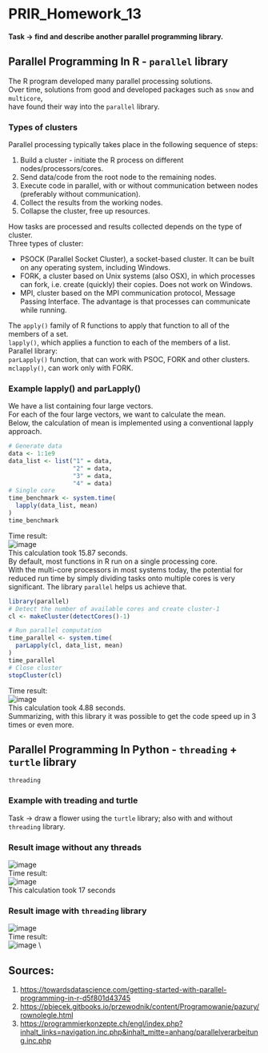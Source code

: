 # PRIR_Homework_13
#### Task -> find and describe another parallel programming library.
## Parallel Programming In R - ```parallel``` library
The R program developed many parallel processing solutions.\
Over time, solutions from good and developed packages such as ```snow``` and ```multicore```,\
have found their way into the ```parallel``` library.
### Types of clusters
Parallel processing typically takes place in the following sequence of steps:
1. Build a cluster - initiate the R process on different nodes/processors/cores.
2. Send data/code from the root node to the remaining nodes.
3. Execute code in parallel, with or without communication between nodes (preferably without communication).
4. Collect the results from the working nodes.
5. Collapse the cluster, free up resources.

How tasks are processed and results collected depends on the type of cluster. \
Three types of cluster:
 - PSOCK (Parallel Socket Cluster), a socket-based cluster. It can be built on any operating system, including Windows.
 - FORK, a cluster based on Unix systems (also OSX), in which processes can fork, i.e. create (quickly) their copies. Does not work on Windows.
 - MPI, cluster based on the MPI communication protocol, Message Passing Interface. The advantage is that processes can communicate while running.
 
The ```apply()``` family of R functions to apply that function to all of the members of a set.\
```lapply()```, which applies a function to each of the members of a list.\
Parallel library:\
```parLapply()``` function, that can work with PSOC, FORK and other clusters.\
```mclapply()```, can work only with FORK.
### Example lapply() and parLapply()
We have a list containing four large vectors.\
For each of the four large vectors, we want to calculate the mean.\
Below, the calculation of mean is implemented using a conventional lapply approach.
```r
# Generate data
data <- 1:1e9
data_list <- list("1" = data,
                  "2" = data,
                  "3" = data,
                  "4" = data)
# Single core
time_benchmark <- system.time(
  lapply(data_list, mean)
)
time_benchmark
```
Time result:\
![image](https://user-images.githubusercontent.com/72127610/151669676-1c340b49-7fec-4855-a8a6-1fac3d22d16c.png) \
This calculation took 15.87 seconds. \
By default, most functions in R run on a single processing core.\
With the multi-core processors in most systems today, the potential for reduced run time by simply dividing tasks onto multiple cores is very significant.
The library ```parallel``` helps us achieve that.
```r
library(parallel)
# Detect the number of available cores and create cluster-1
cl <- makeCluster(detectCores()-1)

# Run parallel computation
time_parallel <- system.time(
  parLapply(cl, data_list, mean)
)
time_parallel
# Close cluster
stopCluster(cl)
```
Time result:\
![image](https://user-images.githubusercontent.com/72127610/151670082-eb675932-0402-49c1-aee2-148b27325507.png) \
This calculation took 4.88 seconds.\
Summarizing, with this library it was possible to get the code speed up in 3 times or even more.
## Parallel Programming In Python - ```threading``` + ```turtle``` library 
```threading```
### Example with treading and turtle 
Task -> draw a flower using the ```turtle``` library; also with and without ```threading``` library.
### Result image without any threads
![image](https://user-images.githubusercontent.com/72127610/151676794-02c41afd-9137-4cab-9a36-4adbfcea32da.png) \
Time result: \
![image](https://user-images.githubusercontent.com/72127610/151676803-1888bdff-01b1-4a75-9098-ab74f04d0657.png) \
This calculation took 17 seconds
### Result image with ```threading``` library
![image](https://user-images.githubusercontent.com/72127610/151676686-c3d999b8-ef8b-4e5c-ae4e-d47d378fbd48.png) \
Time result: \
![image](https://user-images.githubusercontent.com/72127610/151676696-d6a14f46-da8d-461e-8220-8110b6abad64.png) \
## Sources:
1. https://towardsdatascience.com/getting-started-with-parallel-programming-in-r-d5f801d43745
2. https://pbiecek.gitbooks.io/przewodnik/content/Programowanie/pazury/rownolegle.html
3. https://programmierkonzepte.ch/engl/index.php?inhalt_links=navigation.inc.php&inhalt_mitte=anhang/parallelverarbeitung.inc.php
